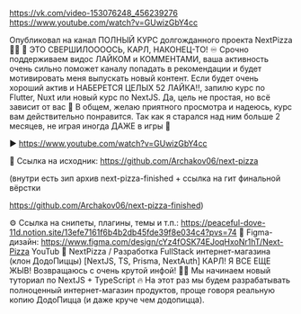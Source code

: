 https://vk.com/video-153076248_456239276
https://www.youtube.com/watch?v=GUwizGbY4cc

Опубликовал на канал ПОЛНЫЙ КУРС долгожданного проекта NextPizza 🍕🔥
🎉 ЭТО СВЕРШИЛООООСЬ, КАРЛ, НАКОНЕЦ-ТО!
♾ Срочно поддерживаем видос ЛАЙКОМ и КОММЕНТАМИ, ваша активность очень сильно поможет каналу попадать 
в рекомендации и будет мотивировать меня выпускать новый контент.
Если будет очень хороший актив и НАБЕРЕТСЯ ЦЕЛЫХ 52 ЛАЙКА!!, запилю курс по Flutter, 
Nuxt или новый курс по NextJS. Да, цель не простая, но всё зависит от вас 👀
В общем, желаю приятного просмотра и надеюсь, курс вам действительно понравится. 
Так как я старался над ним больше 2 месяцев, не играя иногда ДАЖЕ в игры 👋

▶️ https://www.youtube.com/watch?v=GUwizGbY4cc

💾 Ссылка на исходник: https://github.com/Archakov06/next-pizza 

(внутри есть зип архив next-pizza-finished + ссылка на гит финальной вёрстки 

https://github.com/Archakov06/next-pizza-finished)

⚙️ Ссылка на снипеты, плагины, темы и т.п.: 
https://peaceful-dove-11d.notion.site/13efe7161f6b4b2db45fde39f8e034c4?pvs=74
🎨 Figma-дизайн: https://www.figma.com/design/cYz4fOSK74EJoqHxoNr1hT/Next-Pizza
YouTub
🍕 NextPizza / Разработка FullStack интернет-магазина (клон ДодоПиццы) [NextJS, TS, Prisma, NextAuth]
КАРЛ! Я ВСЕ ЕЩЕ ЖЫВ! Возвращаюсь с очень крутой инфой! 🍕🔥
Мы начинаем новый туториал по NextJS + TypeScript 🔥
На этот раз мы будем разрабатывать полноценный интернет-магазин продуктов, 
проще говоря реальную копию ДодоПицца (и даже круче чем додопицца).